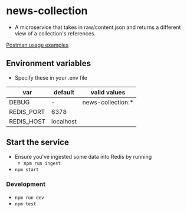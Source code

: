 # news-collection

- A microservice that takes in raw/content.json and returns a different view of a collection's references.

[Postman usage examples](https://documenter.getpostman.com/view/1592722/T1LPDmyz?version=latest)

## Environment variables
- Specify these in your .env file

var             | default   | valid values
--------------- | -------   | ------------
DEBUG           |  -        | news-collection:*
REDIS_PORT      | 6378      | 
REDIS_HOST      | localhost |

## Start the service
- Ensure you've ingested some data into Redis by running
	- `npm run ingest`
- `npm start`

### Development
- `npm run dev`
- `npm test`

